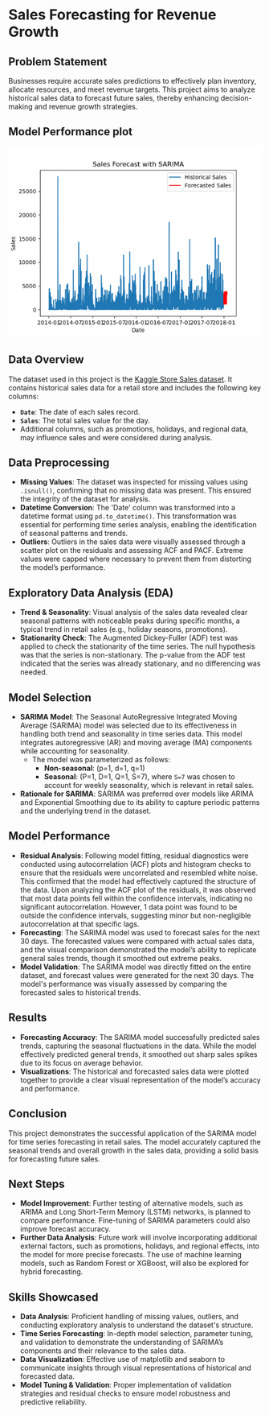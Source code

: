 # Sales Forecasting for Revenue Growth

## Problem Statement
Businesses require accurate sales predictions to effectively plan inventory, allocate resources, and meet revenue targets. This project aims to analyze historical sales data to forecast future sales, thereby enhancing decision-making and revenue growth strategies.

## Model Performance plot
![Superstore Sales Forecast](Sales_Forecast.png)

## Data Overview
The dataset used in this project is the [Kaggle Store Sales dataset](https://www.kaggle.com/datasets/competitions/store-sales-time-series-forecasting). 
It contains historical sales data for a retail store and includes the following key columns:
- **`Date`**: The date of each sales record.
- **`Sales`**: The total sales value for the day.
- Additional columns, such as promotions, holidays, and regional data, may influence sales and were considered during analysis.

## Data Preprocessing
- **Missing Values**: The dataset was inspected for missing values using `.isnull()`, confirming that no missing data was present. This ensured the integrity of the dataset for analysis.
- **Datetime Conversion**: The 'Date' column was transformed into a datetime format using `pd.to_datetime()`. This transformation was essential for performing time series analysis, enabling the identification of seasonal patterns and trends.
- **Outliers**: Outliers in the sales data were visually assessed through a scatter plot on the residuals and assessing ACF and PACF. Extreme values were capped where necessary to prevent them from distorting the model’s performance.

## Exploratory Data Analysis (EDA)
- **Trend & Seasonality**: Visual analysis of the sales data revealed clear seasonal patterns with noticeable peaks during specific months, a typical trend in retail sales (e.g., holiday seasons, promotions).
- **Stationarity Check**: The Augmented Dickey-Fuller (ADF) test was applied to check the stationarity of the time series. The null hypothesis was that the series is non-stationary. The p-value from the ADF test indicated that the series was already stationary, and no differencing was needed. 

## Model Selection
- **SARIMA Model**: The Seasonal AutoRegressive Integrated Moving Average (SARIMA) model was selected due to its effectiveness in handling both trend and seasonality in time series data. This model integrates autoregressive (AR) and moving average (MA) components while accounting for seasonality.
  - The model was parameterized as follows:
    - **Non-seasonal**: (p=1, d=1, q=1)
    - **Seasonal**: (P=1, D=1, Q=1, S=7), where `S=7` was chosen to account for weekly seasonality, which is relevant in retail sales.
- **Rationale for SARIMA**: SARIMA was preferred over models like ARIMA and Exponential Smoothing due to its ability to capture periodic patterns and the underlying trend in the dataset.
  
## Model Performance
- **Residual Analysis**: Following model fitting, residual diagnostics were conducted using autocorrelation (ACF) plots and histogram checks to ensure that the residuals were uncorrelated and resembled white noise. This confirmed that the model had effectively captured the structure of the data. Upon analyzing the ACF plot of the residuals, it was observed that most data points fell within the confidence intervals, indicating no significant autocorrelation. However, 1 data point was found to be outside the confidence intervals, suggesting minor but non-negligible autocorrelation at that specific lags.
- **Forecasting**: The SARIMA model was used to forecast sales for the next 30 days. The forecasted values were compared with actual sales data, and the visual comparison demonstrated the model’s ability to replicate general sales trends, though it smoothed out extreme peaks.
- **Model Validation**: The SARIMA model was directly fitted on the entire dataset, and forecast values were generated for the next 30 days. The model's performance was visually assessed by comparing the forecasted sales to historical trends.

## Results
- **Forecasting Accuracy**: The SARIMA model successfully predicted sales trends, capturing the seasonal fluctuations in the data. While the model effectively predicted general trends, it smoothed out sharp sales spikes due to its focus on average behavior.
- **Visualizations**: The historical and forecasted sales data were plotted together to provide a clear visual representation of the model’s accuracy and performance.

## Conclusion
This project demonstrates the successful application of the SARIMA model for time series forecasting in retail sales. The model accurately captured the seasonal trends and overall growth in the sales data, providing a solid basis for forecasting future sales.

## Next Steps
- **Model Improvement**: Further testing of alternative models, such as ARIMA and Long Short-Term Memory (LSTM) networks, is planned to compare performance. Fine-tuning of SARIMA parameters could also improve forecast accuracy.
- **Further Data Analysis**: Future work will involve incorporating additional external factors, such as promotions, holidays, and regional effects, into the model for more precise forecasts. The use of machine learning models, such as Random Forest or XGBoost, will also be explored for hybrid forecasting.

## Skills Showcased
- **Data Analysis**: Proficient handling of missing values, outliers, and conducting exploratory analysis to understand the dataset's structure.
- **Time Series Forecasting**: In-depth model selection, parameter tuning, and validation to demonstrate the understanding of SARIMA’s components and their relevance to the sales data.
- **Data Visualization**: Effective use of matplotlib and seaborn to communicate insights through visual representations of historical and forecasted data.
- **Model Tuning & Validation**: Proper implementation of validation strategies and residual checks to ensure model robustness and predictive reliability.

